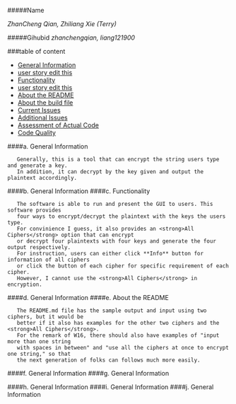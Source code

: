 #####Name 

_ZhanCheng Qian, Zhiliang Xie (Terry)_

  
#####Gihubid
_zhanchengqian, liang121900_

###table of content
- [General Information](#pa)
- [user story edit this](#pb)
- [Functionality](#pc)
- [user story edit this](#pd)
- [About the README](#pe)
- [About the build file](#pf)
- [Current Issues](#pg)
- [Additional Issues](#ph)
- [Assessment of Actual Code](#pi)
- [Code Quality](#pj)





####a. General Information <a id ="pa"></a>
  
       Generally, this is a tool that can encrypt the string users type and generate a key.
       In addition, it can decrypt by the key given and output the plaintext accordingly.
  
####b. General Information <a id ="pb"></a>
####c. Functionality <a id ="pc"></a>
  
       The software is able to run and present the GUI to users. This software provides
       four ways to encrypt/decrypt the plaintext with the keys the users type.
       For convinience I guess, it also provides an <strong>All Ciphers</strong> option that can encrypt
       or decrypt four plaintexts with four keys and generate the four output respectively.
       For instruction, users can either click **Info** button for information of all ciphers
       or click the button of each cipher for specific requirement of each cipher.
       However, I cannot use the <strong>All Ciphers</strong> in encryption.   
  
####d. General Information <a id ="pd"></a>
####e. About the README <a id ="pe"></a>
  
       The README.md file has the sample output and input using two ciphers, but it would be
       better if it also has examples for the other two ciphers and the  <strong>All Ciphers</strong>.
       For the remark of W16, there should also have examples of "input more than one string 
       with spaces in between" and "use all the ciphers at once to encrypt one string," so that
       the next generation of folks can follows much more easily.
  
####f. General Information <a id ="pf"></a>
####g. General Information <a id ="pg"></a>
       
####h. General Information <a id ="ph"></a>
####i. General Information <a id ="pi"></a>
####j. General Information <a id ="pj"></a>


      
	   
